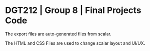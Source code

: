 # DGT212 | Group 8 | Final Projects Code

The export files are auto-generated files from scalar.

The HTML and CSS Files are used to change scalar layout and UI/UX.
